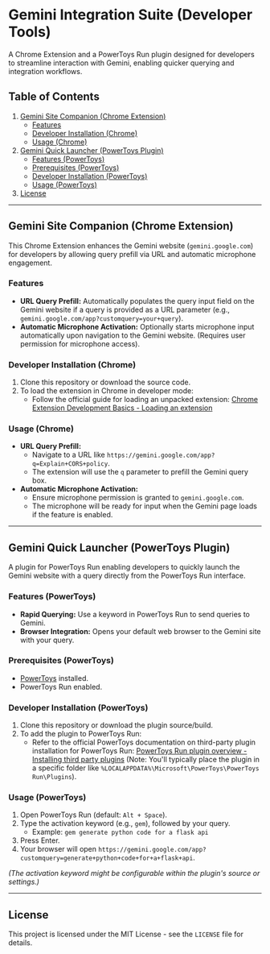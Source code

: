 # Gemini Integration Suite (Developer Tools)

A Chrome Extension and a PowerToys Run plugin designed for developers to streamline interaction with Gemini, enabling quicker querying and integration workflows.

## Table of Contents

1.  [Gemini Site Companion (Chrome Extension)](#gemini-site-companion-chrome-extension)
    * [Features](#features-chrome)
    * [Developer Installation (Chrome)](#developer-installation-chrome)
    * [Usage (Chrome)](#usage-chrome)
2.  [Gemini Quick Launcher (PowerToys Plugin)](#gemini-quick-launcher-powertoys-plugin)
    * [Features (PowerToys)](#features-powertoys)
    * [Prerequisites (PowerToys)](#prerequisites-powertoys)
    * [Developer Installation (PowerToys)](#developer-installation-powertoys)
    * [Usage (PowerToys)](#usage-powertoys)
3.  [License](#license)

---

## Gemini Site Companion (Chrome Extension)

This Chrome Extension enhances the Gemini website (`gemini.google.com`) for developers by allowing query prefill via URL and automatic microphone engagement.

<a name="features-chrome"></a>
### Features
* **URL Query Prefill:** Automatically populates the query input field on the Gemini website if a query is provided as a URL parameter (e.g., `gemini.google.com/app?customquery=your+query`).
* **Automatic Microphone Activation:** Optionally starts microphone input automatically upon navigation to the Gemini website. (Requires user permission for microphone access).

<a name="developer-installation-chrome"></a>
### Developer Installation (Chrome)
1.  Clone this repository or download the source code.
2.  To load the extension in Chrome in developer mode:
    * Follow the official guide for loading an unpacked extension: [Chrome Extension Development Basics - Loading an extension](https://developer.chrome.com/docs/extensions/mv3/getstarted/development-basics/#load-unpacked)

<a name="usage-chrome"></a>
### Usage (Chrome)

* **URL Query Prefill:**
    * Navigate to a URL like `https://gemini.google.com/app?q=Explain+CORS+policy`.
    * The extension will use the `q` parameter to prefill the Gemini query box.
* **Automatic Microphone Activation:**
    * Ensure microphone permission is granted to `gemini.google.com`.
    * The microphone will be ready for input when the Gemini page loads if the feature is enabled.

---

## Gemini Quick Launcher (PowerToys Plugin)

A plugin for PowerToys Run enabling developers to quickly launch the Gemini website with a query directly from the PowerToys Run interface.

<a name="features-powertoys"></a>
### Features (PowerToys)
* **Rapid Querying:** Use a keyword in PowerToys Run to send queries to Gemini.
* **Browser Integration:** Opens your default web browser to the Gemini site with your query.

<a name="prerequisites-powertoys"></a>
### Prerequisites (PowerToys)
* [PowerToys](https://aka.ms/PowerToys) installed.
* PowerToys Run enabled.

<a name="developer-installation-powertoys"></a>
### Developer Installation (PowerToys)
1.  Clone this repository or download the plugin source/build.
2.  To add the plugin to PowerToys Run:
    * Refer to the official PowerToys documentation on third-party plugin installation for PowerToys Run: [PowerToys Run plugin overview - Installing third party plugins](https://github.com/microsoft/PowerToys/blob/main/doc/thirdPartyRunPlugins.md) (Note: You'll typically place the plugin in a specific folder like `%LOCALAPPDATA%\Microsoft\PowerToys\PowerToys Run\Plugins`).

<a name="usage-powertoys"></a>
### Usage (PowerToys)

1.  Open PowerToys Run (default: `Alt + Space`).
2.  Type the activation keyword (e.g., `gem`), followed by your query.
    * Example: `gem generate python code for a flask api`
3.  Press Enter.
4.  Your browser will open `https://gemini.google.com/app?customquery=generate+python+code+for+a+flask+api`.

*(The activation keyword might be configurable within the plugin's source or settings.)*

---

## License

This project is licensed under the MIT License - see the `LICENSE` file for details.
